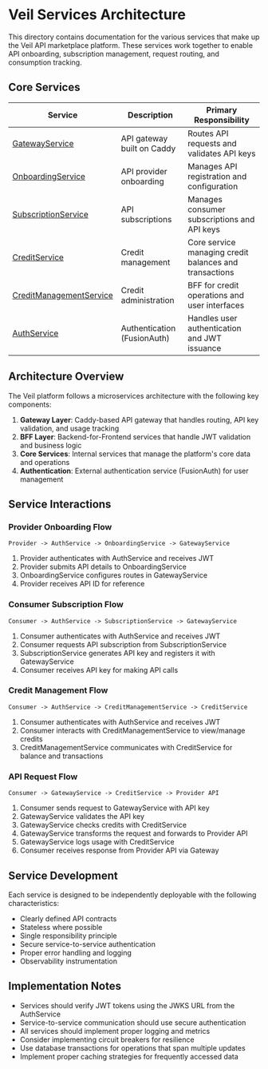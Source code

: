# Veil Services Architecture

This directory contains documentation for the various services that make up the Veil API marketplace platform. These services work together to enable API onboarding, subscription management, request routing, and consumption tracking.

## Core Services

| Service                                                 | Description                 | Primary Responsibility                                 |
| ------------------------------------------------------- | --------------------------- | ------------------------------------------------------ |
| [GatewayService](gateway-service.md)                    | API gateway built on Caddy  | Routes API requests and validates API keys             |
| [OnboardingService](onboarding-service.md)              | API provider onboarding     | Manages API registration and configuration             |
| [SubscriptionService](subscription-service.md)          | API subscriptions           | Manages consumer subscriptions and API keys            |
| [CreditService](credit-service.md)                      | Credit management           | Core service managing credit balances and transactions |
| [CreditManagementService](credit-management-service.md) | Credit administration       | BFF for credit operations and user interfaces          |
| [AuthService](auth-service.md)                          | Authentication (FusionAuth) | Handles user authentication and JWT issuance           |

## Architecture Overview

The Veil platform follows a microservices architecture with the following key components:

1. **Gateway Layer**: Caddy-based API gateway that handles routing, API key validation, and usage tracking
2. **BFF Layer**: Backend-for-Frontend services that handle JWT validation and business logic
3. **Core Services**: Internal services that manage the platform's core data and operations
4. **Authentication**: External authentication service (FusionAuth) for user management

## Service Interactions

### Provider Onboarding Flow

```
Provider -> AuthService -> OnboardingService -> GatewayService
```

1. Provider authenticates with AuthService and receives JWT
2. Provider submits API details to OnboardingService
3. OnboardingService configures routes in GatewayService
4. Provider receives API ID for reference

### Consumer Subscription Flow

```
Consumer -> AuthService -> SubscriptionService -> GatewayService
```

1. Consumer authenticates with AuthService and receives JWT
2. Consumer requests API subscription from SubscriptionService
3. SubscriptionService generates API key and registers it with GatewayService
4. Consumer receives API key for making API calls

### Credit Management Flow

```
Consumer -> AuthService -> CreditManagementService -> CreditService
```

1. Consumer authenticates with AuthService and receives JWT
2. Consumer interacts with CreditManagementService to view/manage credits
3. CreditManagementService communicates with CreditService for balance and transactions

### API Request Flow

```
Consumer -> GatewayService -> CreditService -> Provider API
```

1. Consumer sends request to GatewayService with API key
2. GatewayService validates the API key
3. GatewayService checks credits with CreditService
4. GatewayService transforms the request and forwards to Provider API
5. GatewayService logs usage with CreditService
6. Consumer receives response from Provider API via Gateway

## Service Development

Each service is designed to be independently deployable with the following characteristics:

- Clearly defined API contracts
- Stateless where possible
- Single responsibility principle
- Secure service-to-service authentication
- Proper error handling and logging
- Observability instrumentation

## Implementation Notes

- Services should verify JWT tokens using the JWKS URL from the AuthService
- Service-to-service communication should use secure authentication
- All services should implement proper logging and metrics
- Consider implementing circuit breakers for resilience
- Use database transactions for operations that span multiple updates
- Implement proper caching strategies for frequently accessed data
